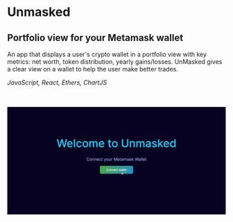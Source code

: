 # Unmasked

## Portfolio view for your Metamask wallet

An app that displays a user's crypto wallet in a portfolio view with key metrics: net worth, token distribution, yearly gains/losses. UnMasked gives a clear view on a wallet to help the user make better trades.

*JavaScript, React, Ethers, ChartJS*

<br></br>
![UnMasked-Demo](./assets/UnMasked-Demo.gif)
